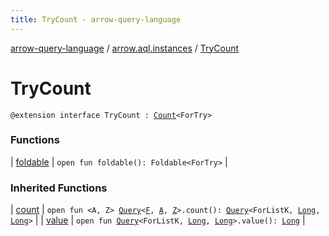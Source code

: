 ```yaml
---
title: TryCount - arrow-query-language
---
```


[arrow-query-language](../../index.html) / [arrow.aql.instances](../index.html) / [TryCount](./index.html)

# TryCount

`@extension interface TryCount : `[`Count`](../../arrow.aql/-count/index.html)`<ForTry>`

### Functions

| [foldable](foldable.html) | `open fun foldable(): Foldable<ForTry>` |

### Inherited Functions

| [count](../../arrow.aql/-count/count.html) | `open fun <A, Z> `[`Query`](../../arrow.aql/-query/index.html)`<`[`F`](../../arrow.aql/-count/index.html#F)`, `[`A`](../../arrow.aql/-count/count.html#A)`, `[`Z`](../../arrow.aql/-count/count.html#Z)`>.count(): `[`Query`](../../arrow.aql/-query/index.html)`<ForListK, `[`Long`](https://kotlinlang.org/api/latest/jvm/stdlib/kotlin/-long/index.html)`, `[`Long`](https://kotlinlang.org/api/latest/jvm/stdlib/kotlin/-long/index.html)`>` |
| [value](../../arrow.aql/-count/value.html) | `open fun `[`Query`](../../arrow.aql/-query/index.html)`<ForListK, `[`Long`](https://kotlinlang.org/api/latest/jvm/stdlib/kotlin/-long/index.html)`, `[`Long`](https://kotlinlang.org/api/latest/jvm/stdlib/kotlin/-long/index.html)`>.value(): `[`Long`](https://kotlinlang.org/api/latest/jvm/stdlib/kotlin/-long/index.html) |

